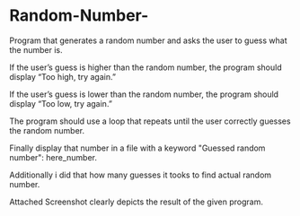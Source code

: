 # Random-Number-
Program that generates a random number and asks the user to guess what the number is.

If the user’s guess is higher than the random number, the program should display “Too high, try again.”

If the user’s guess is lower than the random number, the program should display “Too low, try again.” 

The program should use a loop that repeats until the user correctly guesses the random number. 

Finally display that number in a file with a keyword "Guessed random number": here_number.

Additionally i did that how many guesses it tooks to find actual random number.

Attached Screenshot clearly depicts the result of the given program.
